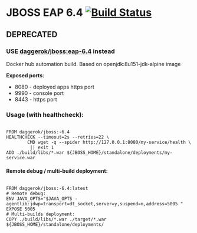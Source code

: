# JBOSS EAP 6.4 [![Build Status](https://travis-ci.org/daggerok/jboss-eap-6.4.svg?branch=master)](https://travis-ci.org/daggerok/jboss-eap-6.4)

## DEPRECATED

### USE [daggerok](https://github.com/daggerok/jboss)/[jboss:eap-6.4](https://hub.docker.com/r/daggerok/jboss) instead

Docker hub automation build. Based on openjdk:8u151-jdk-alpine image

**Exposed ports**:

- 8080 - deployed apps https port
- 9990 - console port
- 8443 - https port

### Usage (with healthcheck):

```

FROM daggerok/jboss:-6.4
HEALTHCHECK --timeout=2s --retries=22 \
        CMD wget -q --spider http://127.0.0.1:8080/my-service/health \
         || exit 1
ADD ./build/libs/*.war ${JBOSS_HOME}/standalone/deployments/my-service.war

```

#### Remote debug / multi-build deployment:

```

FROM daggerok/jboss:-6.4:latest
# Remote debug:
ENV JAVA_OPTS="$JAVA_OPTS -agentlib:jdwp=transport=dt_socket,server=y,suspend=n,address=5005 "
EXPOSE 5005
# Multi-builds deployment:
COPY ./build/libs/*.war ./target/*.war ${JBOSS_HOME}/standalone/deployments/

```
